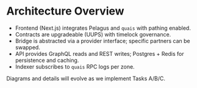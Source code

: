 # Architecture Overview

- Frontend (Next.js) integrates Pelagus and `quais` with pathing enabled.
- Contracts are upgradeable (UUPS) with timelock governance.
- Bridge is abstracted via a provider interface; specific partners can be swapped.
- API provides GraphQL reads and REST writes; Postgres + Redis for persistence and caching.
- Indexer subscribes to `quais` RPC logs per zone.

Diagrams and details will evolve as we implement Tasks A/B/C.
